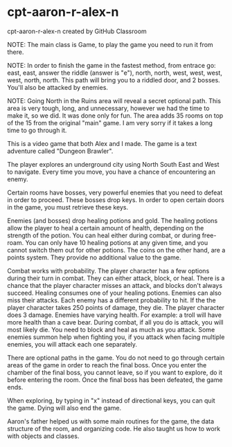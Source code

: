# cpt-aaron-r-alex-n
cpt-aaron-r-alex-n created by GitHub Classroom

NOTE: The main class is Game, to play the game you need to run it from there.

NOTE: In order to finish the game in the fastest method, from entrace go:
east, east, answer the riddle (answer is "e"), north, north, west, west, west, west, north, north.
This path will bring you to a riddled door, and 2 bosses. You'll also be attacked by enemies.



NOTE: Going North in the Ruins area will reveal a secret optional path.
This area is very tough, long, and unnecessary, however we had the time to make it, so we did.
It was done only for fun.
The area adds 35 rooms on top of the 15 from the original "main" game.
I am very sorry if it takes a long time to go through it.


This is a video game that both Alex and I made. 
The game is a text adventure called "Dungeon Brawler".


The player explores an underground city using North South East and West to navigate.
Every time you move, you have a chance of encountering an enemy.


Certain rooms have bosses, very powerful enemies that you need to defeat in order to proceed.
These bosses drop keys.
In order to open certain doors in the game, you must retrieve these keys.


Enemies (and bosses) drop healing potions and gold. 
The healing potions allow the player to heal a certain amount of health, depending on the strength of the potion.
You can heal either during combat, or during free-roam.
You can only have 10 healing potions at any given time, and you cannot switch them out for other potions.
The coins on the other hand, are a points system. They provide no additional value to the game.


Combat works with probability.
The player character has a few options during their turn in combat.
They can either attack, block, or heal.
There is a chance that the player character misses an attack, and blocks don't always succeed.
Healing consumes one of your healing potions.
Enemies can also miss their attacks. Each enemy has a different probability to hit.
If the the player character takes 250 points of damage, they die.
The player character does 3 damage.
Enemies have varying health. For example: a troll will have more health than a cave bear.
During combat, if all you do is attack, you will most likely die. You need to block and heal as much as you attack.
Some enemies summon help when fighting you, if you attack when facing multiple enemies, you will attack each one separately.


There are optional paths in the game.
You do not need to go through certain areas of the game in order to reach the final boss.
Once you enter the chamber of the final boss, you cannot leave, so if you want to explore, do it before entering the room.
Once the final boss has been defeated, the game ends.


When exploring, by typing in "x" instead of directional keys, you can quit the game.
Dying will also end the game.



Aaron's father helped us with some main routines for the game, the data structure of the room, and organizing code.
He also taught us how to work with objects and classes.
